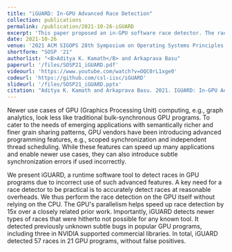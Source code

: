 ```yaml
---
title: "iGUARD: In-GPU Advanced Race Detection"
collection: publications
permalink: /publication/2021-10-26-iGUARD
excerpt: 'This paper proposed an in-GPU software race detector. The race detector made use of NVBit, a binary instrumentation tool. Using this, we were able to detect races due to improper synchronization, scopes, or ITS. We even found races in 3 NVIDIA-supported libaries (<a href="https://github.com/rapidsai/cuml/issues/4157">cuML</a>, <a href="https://github.com/NVIDIA/cub/issues/356">CUB</a>, Cooperative Groups).'
date: 2021-10-26
venue: '2021 ACM SIGOPS 28th Symposium on Operating Systems Principles (SOSP)'
shortform: "SOSP '21"
authorlist: "<B>Aditya K. Kamath</B> and Arkaprava Basu"
paperurl: '/files/SOSP21_iGUARD.pdf'
videourl: 'https://www.youtube.com/watch?v=OQC0rL1xge0'
codeurl: 'https://github.com/csl-iisc/iGUARD'
slideurl: '/files/SOSP21_iGUARD.pptx'
citation: "Aditya K. Kamath and Arkaprava Basu. 2021. IGUARD: In-GPU Advanced Race Detection. In Proceedings of the ACM SIGOPS 28th Symposium on Operating Systems Principles (SOSP '21). Association for Computing Machinery, New York, NY, USA, 49–65. DOI:https://doi.org/10.1145/3477132.3483545"
---
```


Newer use cases of GPU (Graphics Processing Unit) computing, e.g., graph analytics, look less like traditional bulk-synchronous GPU programs. To cater to the needs of emerging applications with semantically richer and finer grain sharing patterns, GPU vendors have been introducing advanced programming features, e.g., scoped synchronization and independent thread scheduling. While these features can speed up many applications and enable newer use cases, they can also introduce subtle synchronization errors if used incorrectly.

We present iGUARD, a runtime software tool to detect races in GPU programs due to incorrect use of such advanced features. A key need for a race detector to be practical is to accurately detect races at reasonable overheads. We thus perform the race detection on the GPU itself without relying on the CPU. The GPU's parallelism helps speed up race detection by 15x over a closely related prior work. Importantly, iGUARD detects newer types of races that were hitherto not possible for any known tool. It detected previously unknown subtle bugs in popular GPU programs, including three in NVIDIA supported commercial libraries. In total, iGUARD detected 57 races in 21 GPU programs, without false positives.
